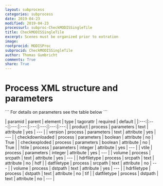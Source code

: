 ```yaml
---
layout: subprocess
categories: subprocess
date: 2019-04-23
modified: 2019-04-23
processurl: subproc-CheckMODISSingleTile
title: CheckMODISSingleTile
excerpt: Scenes must be organized prior to extration
image: 
rootprocid: MODISProc
subprocid: CheckMODISSingleTile
author: Thomas Gumbricht
comments: True
share: True
---
```


<h1 class='foot-description'>Process XML structure and parameters</h1>
```
For details on parameters see the table below
<?xml version="1.0" ?>
<process>
  <!--Generated from python-->
  <userproj plotid="yourplotid" projectid="yourprojectid" siteid="yoursiteid" system="systemid" tractid="yourtractid" userid="youruserid"/>
  <period endday="DD" endmonth="MM" endyear="YYYY" seasonendday="DD" seasonendmonth="MM" seasonstartday="DD" seasonstartmonth="MM" startday="DD" startmonth="MM" startyear="YYYY" timestep="timestep"/>
  <parameters checkdownloaded="True/False" checkexploded="True/False" htile="xyz" product="txtstring" version="txtstring" vtile="xyz"/>
  <srcpath datfiletype="txtstring" hdrfiletype="txtstring" volume="txtstring"/>
  <dstpath datfiletype="txtstring" hdrfiletype="txtstring" volume="txtstring"/>
</process>
```

| paramid | parent | element | type | tagorattr | required | default |
|:---:|:---:|:---:|:---:|:---:|:---:|:---:|:---:|
| product | process | parameters | text | attribute | yes | --- |
| version | process | parameters | text | attribute | yes | --- |
| checkdownloaded | process | parameters | boolean | attribute | no | True |
| checkexploded | process | parameters | boolean | attribute | no | True |
| htile | process | parameters | integer | attribute | yes | --- |
| vtile | process | parameters | integer | attribute | yes | --- |
| volume | process | srcpath | text | attribute | yes | --- |
| hdrfiletype | process | srcpath | text | attribute | no | hdf |
| datfiletype | process | srcpath | text | attribute | no | --- |
| volume | process | dstpath | text | attribute | yes | --- |
| hdrfiletype | process | dstpath | text | attribute | no | tif |
| datfiletype | process | dstpath | text | attribute | no | --- |
